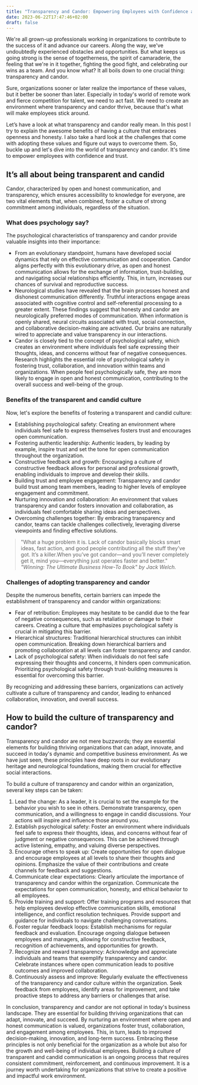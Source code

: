 ```yaml
---
title: "Transparency and Candor: Empowering Employees with Confidence and Trust"
date: 2023-06-22T17:47:46+02:00
draft: false
---
```


We're all grown-up professionals working in organizations to contribute to the success of it and advance our careers. Along the way, we've undoubtedly experienced obstacles and opportunities. But what keeps us going strong is the sense of togetherness, the spirit of camaraderie, the feeling that we're in it together, fighting the good fight, and celebrating our wins as a team. And you know what? It all boils down to one crucial thing: transparency and candor.

Sure, organizations sooner or later realize the importance of these values, but it better be sooner than later.  Especially in today's world of remote work and fierce competition for talent, we need to act fast. We need to create an environment where transparency and candor thrive, because that's what will make employees stick around.

Let’s have a look at  what transparency and candor really mean. In this post I try to explain the awesome benefits of having a culture that embraces openness and honesty. I also take a hard look at the challenges that come with adopting these values and figure out ways to overcome them. So, buckle up and let's dive into the world of transparency and candor. It's time to empower employees with confidence and trust.

## It’s all about being transparent and candid

Candor, characterized by open and honest communication, and transparency, which ensures accessibility to knowledge for everyone, are two vital elements that, when combined, foster a culture of strong commitment among individuals, regardless of the situation.

### What does psychology say?
The psychological characteristics of transparency and candor provide valuable insights into their importance:

- From an evolutionary standpoint, humans have developed social dynamics that rely on effective communication and cooperation. Candor aligns perfectly with this evolutionary drive, as open and honest communication allows for the exchange of information, trust-building, and navigating social relationships efficiently. This, in turn, increases our chances of survival and reproductive success.
- Neurological studies have revealed that the brain processes honest and dishonest communication differently. Truthful interactions engage areas associated with cognitive control and self-referential processing to a greater extent. These findings suggest that honesty and candor are neurologically preferred modes of communication. When information is openly shared, neural circuits associated with trust, social connection, and collaborative decision-making are activated. Our brains are naturally wired to appreciate and value transparency in our interactions.
- Candor is closely tied to the concept of psychological safety, which creates an environment where individuals feel safe expressing their thoughts, ideas, and concerns without fear of negative consequences. Research highlights the essential role of psychological safety in fostering trust, collaboration, and innovation within teams and organizations. When people feel psychologically safe, they are more likely to engage in open and honest communication, contributing to the overall success and well-being of the group.

### Benefits of the transparent and candid culture

Now, let's explore the benefits of fostering a transparent and candid culture:

- Establishing psychological safety: Creating an environment where individuals feel safe to express themselves fosters trust and encourages open communication.
- Fostering authentic leadership: Authentic leaders, by leading by example, inspire trust and set the tone for open communication throughout the organization.
- Constructive feedback and growth: Encouraging a culture of constructive feedback allows for personal and professional growth, enabling individuals to improve and develop their skills.
- Building trust and employee engagement: Transparency and candor build trust among team members, leading to higher levels of employee engagement and commitment.
- Nurturing innovation and collaboration: An environment that values transparency and candor fosters innovation and collaboration, as individuals feel comfortable sharing ideas and perspectives.
- Overcoming challenges together: By embracing transparency and candor, teams can tackle challenges collectively, leveraging diverse viewpoints and finding effective solutions.

> "What a huge problem it is. Lack of candor basically blocks smart ideas, fast action, and good people contributing all the stuff they’ve got. It’s a killer.When you’ve got candor—and you’ll never completely get it, mind you—everything just operates faster and better."
<cite> "Winning: The Ultimate Business How-To Book" by Jack Welch. </cite>

### Challenges of adopting transparency and candor

Despite the numerous benefits, certain barriers can impede the establishment of transparency and candor within organizations:

- Fear of retribution: Employees may hesitate to be candid due to the fear of negative consequences, such as retaliation or damage to their careers. Creating a culture that emphasizes psychological safety is crucial in mitigating this barrier.
- Hierarchical structures: Traditional hierarchical structures can inhibit open communication. Breaking down hierarchical barriers and promoting collaboration at all levels can foster transparency and candor.
- Lack of psychological safety: When individuals do not feel safe expressing their thoughts and concerns, it hinders open communication. Prioritizing psychological safety through trust-building measures is essential for overcoming this barrier.

By recognizing and addressing these barriers, organizations can actively cultivate a culture of transparency and candor, leading to enhanced collaboration, innovation, and overall success.

## How to build the culture of transparency and candor?

Transparency and candor are not mere buzzwords; they are essential elements for building thriving organizations that can adapt, innovate, and succeed in today's dynamic and competitive business environment. As we have just seen, these principles have deep roots in our evolutionary heritage and neurological foundations, making them crucial for effective social interactions.

To build a culture of transparency and candor within an organization, several key steps can be taken:

1. Lead the change: As a leader, it is crucial to set the example for the behavior you wish to see in others. Demonstrate transparency, open communication, and a willingness to engage in candid discussions. Your actions will inspire and influence those around you.
2. Establish psychological safety: Foster an environment where individuals feel safe to express their thoughts, ideas, and concerns without fear of judgment or negative consequences. This can be achieved through active listening, empathy, and valuing diverse perspectives.
3. Encourage others to speak up: Create opportunities for open dialogue and encourage employees at all levels to share their thoughts and opinions. Emphasize the value of their contributions and create channels for feedback and suggestions.
4. Communicate clear expectations: Clearly articulate the importance of transparency and candor within the organization. Communicate the expectations for open communication, honesty, and ethical behavior to all employees.
5. Provide training and support: Offer training programs and resources that help employees develop effective communication skills, emotional intelligence, and conflict resolution techniques. Provide support and guidance for individuals to navigate challenging conversations.
6. Foster regular feedback loops: Establish mechanisms for regular feedback and evaluation. Encourage ongoing dialogue between employees and managers, allowing for constructive feedback, recognition of achievements, and opportunities for growth.
7. Recognize and reward transparency: Acknowledge and appreciate individuals and teams that exemplify transparency and candor. Celebrate instances where open communication leads to positive outcomes and improved collaboration.
8. Continuously assess and improve: Regularly evaluate the effectiveness of the transparency and candor culture within the organization. Seek feedback from employees, identify areas for improvement, and take proactive steps to address any barriers or challenges that arise.

In conclusion, transparency and candor are not optional in today's business landscape. They are essential for building thriving organizations that can adapt, innovate, and succeed. By nurturing an environment where open and honest communication is valued, organizations foster trust, collaboration, and engagement among employees. This, in turn, leads to improved decision-making, innovation, and long-term success. Embracing these principles is not only beneficial for the organization as a whole but also for the growth and well-being of individual employees. Building a culture of transparent and candid communication is an ongoing process that requires consistent commitment, reinforcement, and continuous improvement. It is a journey worth undertaking for organizations that strive to create a positive and impactful work environment.